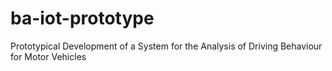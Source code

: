 # ba-iot-prototype
Prototypical Development of a System for the Analysis of Driving Behaviour for Motor Vehicles
